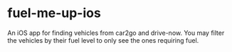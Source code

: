 fuel-me-up-ios
==============

An iOS app for finding vehicles from car2go and drive-now. You may filter the vehicles by their fuel level to only see the ones requiring fuel.
